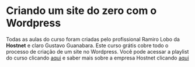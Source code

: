 # Criando um site do zero com o Wordpress

Todas as aulas do curso foram criadas pelo profissional Ramiro Lobo da **Hostnet** e claro Gustavo Guanabara. Este curso grátis cobre todo o processo de criação de um site no Wordpress. Você pode acessar a playlist do curso clicando [aqui](https://www.youtube.com/watch?v=JPR4OK4c35Q&list=PLHz_AreHm4dmDP_RWdiKekjTEmCuq_MW2) e saber mais sobre a empresa Hostnet clicando [aqui](http://www.hostnet.com.br)